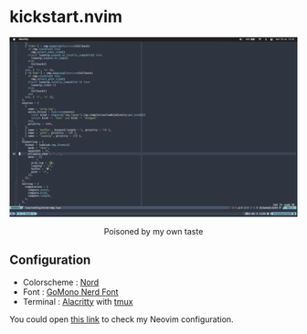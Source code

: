 # kickstart.nvim

<img src="https://raw.githubusercontent.com/didadadida93/kickstart.nvim/didadadida93/images/neovim-1.png" />
<p align="center">Poisoned by my own taste</p>

## Configuration
- Colorscheme : [Nord](https://www.nordtheme.com/)
- Font : [GoMono Nerd Font](https://www.nerdfonts.com/)
- Terminal : [Alacritty](https://alacritty.org/) with [tmux](https://github.com/tmux/tmux/wiki)

You could open [this link](https://github.com/didadadida93/kickstart.nvim/blob/didadadida93/init.lua) to check my Neovim configuration.
